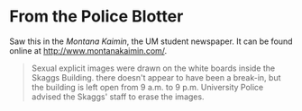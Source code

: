 # From the Police Blotter

Saw this in the *Montana Kaimin*, the UM student newspaper. 
It can be found online at <http://www.montanakaimin.com/>.

  > Sexual explicit images were drawn on the white 
  > boards inside the Skaggs Building. there doesn't 
  > appear to have been a break-in, but the building 
  > is left open from 9 a.m. to 9 p.m. University 
  > Police advised the Skaggs' staff to erase the images.
